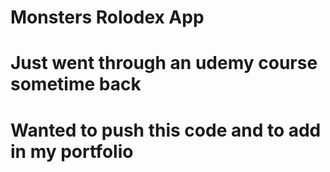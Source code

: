 # Monsters Rolodex App

# Just went through an udemy course sometime back

# Wanted to push this code and to add in my portfolio
